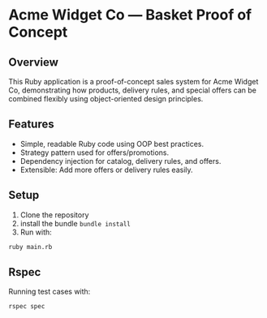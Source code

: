 # Acme Widget Co — Basket Proof of Concept

## Overview

This Ruby application is a proof-of-concept sales system for Acme Widget Co, demonstrating how products, delivery rules, and special offers can be combined flexibly using object-oriented design principles.

## Features

- Simple, readable Ruby code using OOP best practices.
- Strategy pattern used for offers/promotions.
- Dependency injection for catalog, delivery rules, and offers.
- Extensible: Add more offers or delivery rules easily.

## Setup

1. Clone the repository
2. install the bundle `bundle install`
3. Run with:

```bash
ruby main.rb
```

## Rspec
 Running test cases with:
 
```bash
rspec spec
```